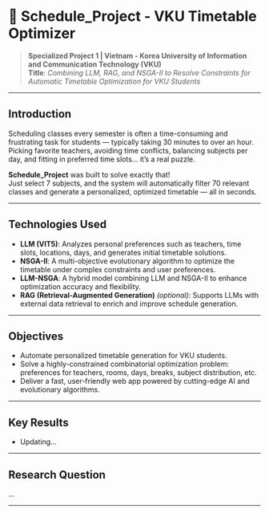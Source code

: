 # 📅 Schedule_Project - VKU Timetable Optimizer

> **Specialized Project 1 | Vietnam - Korea University of Information and Communication Technology (VKU)**  
> **Title**: *Combining LLM, RAG, and NSGA-II to Resolve Constraints for Automatic Timetable Optimization for VKU Students*

---

## Introduction

Scheduling classes every semester is often a time-consuming and frustrating task for students — typically taking 30 minutes to over an hour. Picking favorite teachers, avoiding time conflicts, balancing subjects per day, and fitting in preferred time slots... it’s a real puzzle.

**Schedule_Project** was built to solve exactly that!  
Just select 7 subjects, and the system will automatically filter 70 relevant classes and generate a personalized, optimized timetable — all in seconds.

---

## Technologies Used

- **LLM (VIT5)**: Analyzes personal preferences such as teachers, time slots, locations, days, and generates initial timetable solutions.
- **NSGA-II**: A multi-objective evolutionary algorithm to optimize the timetable under complex constraints and user preferences.
- **LLM-NSGA**: A hybrid model combining LLM and NSGA-II to enhance optimization accuracy and flexibility.
- **RAG (Retrieval-Augmented Generation)** *(optional)*: Supports LLMs with external data retrieval to enrich and improve schedule generation.

---

## Objectives

- Automate personalized timetable generation for VKU students.
- Solve a highly-constrained combinatorial optimization problem: preferences for teachers, rooms, days, breaks, subject distribution, etc.
- Deliver a fast, user-friendly web app powered by cutting-edge AI and evolutionary algorithms.

---

## Key Results

- Updating...

---

## Research Question

...

---


